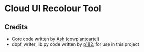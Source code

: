 # Cloud UI Recolour Tool

## Credits
- Core code written by [Ash (cowplantcartel)](https://github.com/your-username)
- dbpf_writer_lib.py code written by [p182](https://github.com/p182), for use in this project
